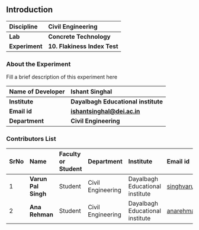 ## Introduction


<b>Discipline | <b> Civil Engineering
:--|:--|
<b> Lab | <b> Concrete Technology
<b> Experiment|     <b>10. Flakiness Index Test

### About the Experiment 

Fill a brief description of this experiment here

<b>Name of Developer | <b> Ishant Singhal 
:--|:--|
<b> Institute | <b> Dayalbagh Educational institute 
<b> Email id|     <b>  ishantsinghal@dei.ac.in
<b> Department |  <b> Civil Engineering

### Contributors List

SrNo | Name | Faculty or Student | Department| Institute | Email id
:--|:--|:--|:--|:--|:--|
1 | <b>Varun Pal Singh | Student | Civil Engineering | Dayalbagh Educational institute  | singhvarun928@gmail.com
2 | <b>Ana Rehman |Student | Civil Engineering | Dayalbagh Educational institute  | anarehmanana@gmail.com

